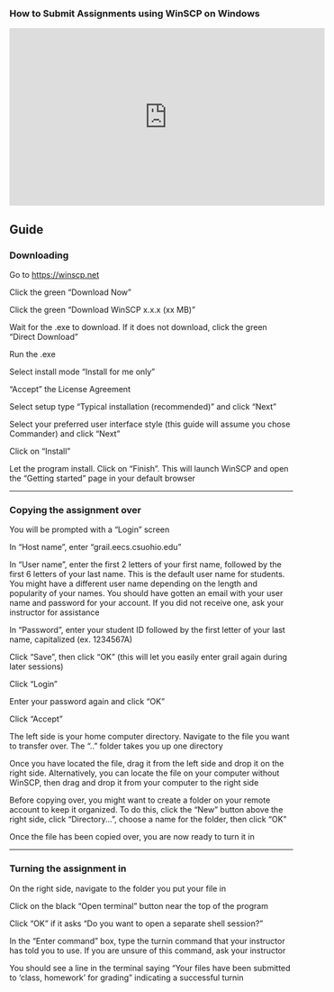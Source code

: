 ### How to Submit Assignments using WinSCP on Windows

<iframe width="560" height="315" src="https://www.youtube.com/embed/5wKETQH3hB4?si=RnRJLVy8glq6u_xd" title="YouTube video player" frameborder="0" allow="accelerometer; autoplay; clipboard-write; encrypted-media; gyroscope; picture-in-picture; web-share" referrerpolicy="strict-origin-when-cross-origin" allowfullscreen></iframe>

## Guide

### Downloading

Go to https://winscp.net 

Click the green “Download Now” 

Click the green “Download WinSCP x.x.x (xx MB)” 

Wait for the .exe to download. If it does not download, click the green “Direct Download” 

Run the .exe 

Select install mode “Install for me only” 

“Accept” the License Agreement 

Select setup type “Typical installation (recommended)” and click “Next” 

Select your preferred user interface style (this guide will assume you chose Commander) and click “Next” 

Click on “Install” 

Let the program install. Click on “Finish”. This will launch WinSCP and open the “Getting started” page in your default browser 

---

### Copying the assignment over

You will be prompted with a “Login” screen 

In “Host name”, enter “grail.eecs.csuohio.edu” 

In “User name”, enter the first 2 letters of your first name, followed by the first 6 letters of your last name. This is the default user name for students. You might have a different user name depending on the length and popularity of your names. You should have gotten an email with your user name and password for your account. If you did not receive one, ask your instructor for assistance 

In “Password”, enter your student ID followed by the first letter of your last name, capitalized (ex. 1234567A) 

Click “Save”, then click “OK” (this will let you easily enter grail again during later sessions) 

Click “Login” 

Enter your password again and click “OK” 

Click “Accept” 

The left side is your home computer directory. Navigate to the file you want to transfer over. The “..” folder takes you up one directory 

Once you have located the file, drag it from the left side and drop it on the right side. Alternatively, you can locate the file on your computer without WinSCP, then drag and drop it from your computer to the right side 

Before copying over, you might want to create a folder on your remote account to keep it organized. To do this, click the “New” button above the right side, click “Directory...”, choose a name for the folder, then click “OK” 

Once the file has been copied over, you are now ready to turn it in 

---

### Turning the assignment in

On the right side, navigate to the folder you put your file in 

Click on the black “Open terminal” button near the top of the program 

Click “OK” if it asks “Do you want to open a separate shell session?” 

In the “Enter command” box, type the turnin command that your instructor has told you to use. If you are unsure of this command, ask your instructor 

You should see a line in the terminal saying “Your files have been submitted to ‘class, homework’ for grading” indicating a successful turnin
